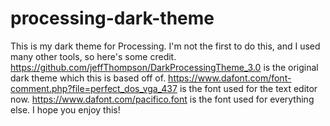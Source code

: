 # processing-dark-theme
This is my dark theme for Processing. I'm not the first to do this, and I used many other tools, so here's some credit.  
https://github.com/jeffThompson/DarkProcessingTheme_3.0 is the original dark theme which this is based off of. 
https://www.dafont.com/font-comment.php?file=perfect_dos_vga_437 is the font used for the text editor now. 
https://www.dafont.com/pacifico.font is the font used for everything else. 
I hope you enjoy this! 
